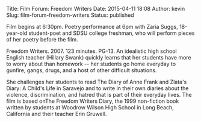 Title: Film Forum: Freedom Writers
Date: 2015-04-11 18:08
Author: kevin
Slug: film-forum-freedom-writers
Status: published

Film begins at 6:30pm. Poetry performance at 6pm with Zaria Suggs, 18-year-old student-poet and SDSU college freshman, who will perform pieces of her poetry before the film.

Freedom Writers. 2007. 123 minutes. PG-13. An idealistic high school English teacher (Hillary Swank) quickly learns that her students have more to worry about than homework -- her students go home everyday to gunfire, gangs, drugs, and a host of other difficult situations.

She challenges her students to read The Diary of Anne Frank and Zlata's Diary: A Child's Life in Saravejo and to write in their own diaries about the violence, discrimination, and hatred that is part of their everyday lives. The film is based onThe Freedom Writers Diary, the 1999 non-fiction book written by students at Woodrow Wilson High School in Long Beach, California and their teacher Erin Gruwell.
